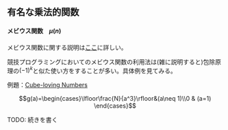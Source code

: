 ## 有名な乗法的関数

#### メビウス関数　$\mu(n)$

メビウス関数に関する説明は[ここ]()に詳しい。

競技プログラミングにおいてのメビウス関数の利用法は(雑に説明すると)包除原理の$(-1)^k$と似た使い方をすることが多い。具体例を見てみる。

例題：[Cube-loving Numbers](https://www.hackerrank.com/contests/university-codesprint-5/challenges)

$$g(a)=\begin{cases}\lfloor\frac{N}{a^3}\rfloor&(a\neq 1)\\0 & (a=1) \end{cases}$$

TODO: 続きを書く
